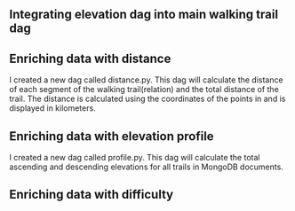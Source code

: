 ## Integrating elevation dag into main walking trail dag


## Enriching data with distance

I created a new dag called distance.py. This dag will calculate the distance of each segment of the walking trail(relation) and the total distance of the trail. The distance is calculated using the coordinates of the points in and is displayed in kilometers.

## Enriching data with elevation profile

I created a new dag called profile.py. This dag will calculate the total ascending and descending elevations for all trails in MongoDB documents. 

## Enriching data with difficulty